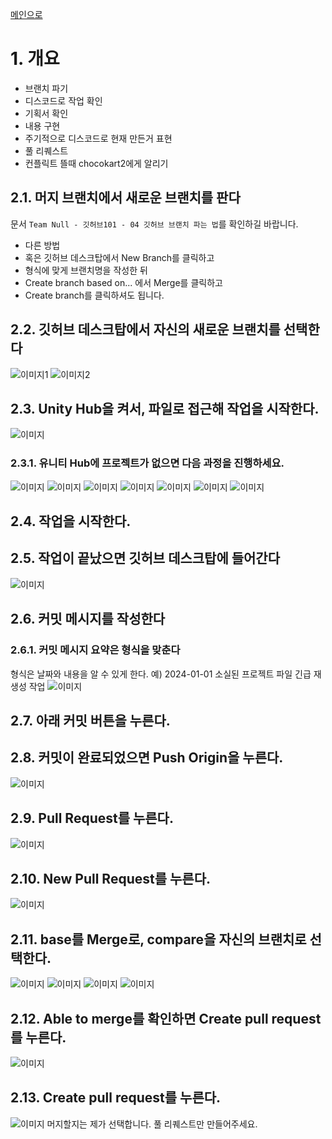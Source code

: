 [메인으로](https://github.com/chocokart2/PublicObsidian/blob/main/FreeLecture/T%ED%8C%80%EC%9A%A9%20%EA%B3%B5%EA%B0%9C%20%EB%AC%B8%EC%84%9C/2024/Team%20Null/Team%20Null%20-%20%EA%B9%83%ED%97%88%EB%B8%8C101%20-%2000%20%EB%A9%94%EC%9D%B8.md)

# 1. 개요
- 브랜치 파기
- 디스코드로 작업 확인
- 기획서 확인
- 내용 구현
- 주기적으로 디스코드로 현재 만든거 표현
- 풀 리퀘스트
- 컨플릭트 뜰때 chocokart2에게 알리기

## 2.1. 머지 브랜치에서 새로운 브랜치를 판다
문서 `Team Null - 깃허브101 - 04 깃허브 브랜치 파는 법`를 확인하길 바랍니다.

- 다른 방법
- 혹은 깃허브 데스크탑에서 New Branch를 클릭하고
- 형식에 맞게 브랜치명을 작성한 뒤
- Create branch based on... 에서 Merge를 클릭하고
- Create branch를 클릭하셔도 됩니다.
## 2.2. 깃허브 데스크탑에서 자신의 새로운 브랜치를 선택한다
![이미지1](https://github.com/chocokart2/PublicObsidian/blob/main/FreeLecture/T%ED%8C%80%EC%9A%A9%20%EA%B3%B5%EA%B0%9C%20%EB%AC%B8%EC%84%9C/2024/Team%20Null/Pasted%20image%2020250101233333.png?raw=true)
![이미지2](https://github.com/chocokart2/PublicObsidian/blob/main/FreeLecture/T%ED%8C%80%EC%9A%A9%20%EA%B3%B5%EA%B0%9C%20%EB%AC%B8%EC%84%9C/2024/Team%20Null/Pasted%20image%2020250101233400.png?raw=true)
## 2.3. Unity Hub을 켜서, 파일로 접근해 작업을 시작한다.
![이미지](https://github.com/chocokart2/PublicObsidian/blob/main/FreeLecture/T%ED%8C%80%EC%9A%A9%20%EA%B3%B5%EA%B0%9C%20%EB%AC%B8%EC%84%9C/2024/Team%20Null/Pasted%20image%2020250101234201.png?raw=true)
### 2.3.1. 유니티 Hub에 프로젝트가 없으면 다음 과정을 진행하세요.
![이미지](https://github.com/chocokart2/PublicObsidian/blob/main/FreeLecture/T%ED%8C%80%EC%9A%A9%20%EA%B3%B5%EA%B0%9C%20%EB%AC%B8%EC%84%9C/2024/Team%20Null/Pasted%20image%2020250101233654.png?raw=true)
![이미지](https://github.com/chocokart2/PublicObsidian/blob/main/FreeLecture/T%ED%8C%80%EC%9A%A9%20%EA%B3%B5%EA%B0%9C%20%EB%AC%B8%EC%84%9C/2024/Team%20Null/Pasted%20image%2020250101233750.png?raw=true)
![이미지](https://github.com/chocokart2/PublicObsidian/blob/main/FreeLecture/T%ED%8C%80%EC%9A%A9%20%EA%B3%B5%EA%B0%9C%20%EB%AC%B8%EC%84%9C/2024/Team%20Null/Pasted%20image%2020250101233821.png?raw=true)
![이미지](https://github.com/chocokart2/PublicObsidian/blob/main/FreeLecture/T%ED%8C%80%EC%9A%A9%20%EA%B3%B5%EA%B0%9C%20%EB%AC%B8%EC%84%9C/2024/Team%20Null/Pasted%20image%2020250101234112.png?raw=true)
![이미지](https://github.com/chocokart2/PublicObsidian/blob/main/FreeLecture/T%ED%8C%80%EC%9A%A9%20%EA%B3%B5%EA%B0%9C%20%EB%AC%B8%EC%84%9C/2024/Team%20Null/Pasted%20image%2020250101233518.png?raw=true)
![이미지](https://github.com/chocokart2/PublicObsidian/blob/main/FreeLecture/T%ED%8C%80%EC%9A%A9%20%EA%B3%B5%EA%B0%9C%20%EB%AC%B8%EC%84%9C/2024/Team%20Null/Pasted%20image%2020250101233611.png?raw=true)
![이미지](https://github.com/chocokart2/PublicObsidian/blob/main/FreeLecture/T%ED%8C%80%EC%9A%A9%20%EA%B3%B5%EA%B0%9C%20%EB%AC%B8%EC%84%9C/2024/Team%20Null/Pasted%20image%2020250101234041.png?raw=true)
## 2.4. 작업을 시작한다.

## 2.5. 작업이 끝났으면 깃허브 데스크탑에 들어간다
![이미지](https://github.com/chocokart2/PublicObsidian/blob/main/FreeLecture/T%ED%8C%80%EC%9A%A9%20%EA%B3%B5%EA%B0%9C%20%EB%AC%B8%EC%84%9C/2024/Team%20Null/Pasted%20image%2020250101234954.png?raw=true)
## 2.6. 커밋 메시지를 작성한다
### 2.6.1. 커밋 메시지 요약은 형식을 맞춘다
형식은 날짜와 내용을 알 수 있게 한다.
예) 2024-01-01 소실된 프로젝트 파일 긴급 재생성 작업
![이미지](https://github.com/chocokart2/PublicObsidian/blob/main/FreeLecture/T%ED%8C%80%EC%9A%A9%20%EA%B3%B5%EA%B0%9C%20%EB%AC%B8%EC%84%9C/2024/Team%20Null/Pasted%20image%2020250101235812.png?raw=true)
## 2.7. 아래 커밋 버튼을 누른다.

## 2.8. 커밋이 완료되었으면 Push Origin을 누른다.
![이미지](https://github.com/chocokart2/PublicObsidian/blob/main/FreeLecture/T%ED%8C%80%EC%9A%A9%20%EA%B3%B5%EA%B0%9C%20%EB%AC%B8%EC%84%9C/2024/Team%20Null/Pasted%20image%2020250101235906.png?raw=true)
## 2.9. Pull Request를 누른다.
![이미지](https://github.com/chocokart2/PublicObsidian/blob/main/FreeLecture/T%ED%8C%80%EC%9A%A9%20%EA%B3%B5%EA%B0%9C%20%EB%AC%B8%EC%84%9C/2024/Team%20Null/Pasted%20image%2020250102000007.png?raw=true)
## 2.10. New Pull Request를 누른다.
![이미지](https://github.com/chocokart2/PublicObsidian/blob/main/FreeLecture/T%ED%8C%80%EC%9A%A9%20%EA%B3%B5%EA%B0%9C%20%EB%AC%B8%EC%84%9C/2024/Team%20Null/Pasted%20image%2020250102000036.png?raw=true)
## 2.11. base를 Merge로, compare을 자신의 브랜치로 선택한다.
![이미지](https://github.com/chocokart2/PublicObsidian/blob/main/FreeLecture/T%ED%8C%80%EC%9A%A9%20%EA%B3%B5%EA%B0%9C%20%EB%AC%B8%EC%84%9C/2024/Team%20Null/Pasted%20image%2020250102000129.png?raw=true)
![이미지](https://github.com/chocokart2/PublicObsidian/blob/main/FreeLecture/T%ED%8C%80%EC%9A%A9%20%EA%B3%B5%EA%B0%9C%20%EB%AC%B8%EC%84%9C/2024/Team%20Null/Pasted%20image%2020250102000146.png?raw=true)
![이미지](https://github.com/chocokart2/PublicObsidian/blob/main/FreeLecture/T%ED%8C%80%EC%9A%A9%20%EA%B3%B5%EA%B0%9C%20%EB%AC%B8%EC%84%9C/2024/Team%20Null/Pasted%20image%2020250102000201.png?raw=true)
![이미지](https://github.com/chocokart2/PublicObsidian/blob/main/FreeLecture/T%ED%8C%80%EC%9A%A9%20%EA%B3%B5%EA%B0%9C%20%EB%AC%B8%EC%84%9C/2024/Team%20Null/Pasted%20image%2020250102000223.png?raw=true)
## 2.12. Able to merge를 확인하면 Create pull request를 누른다.
![이미지](https://github.com/chocokart2/PublicObsidian/blob/main/FreeLecture/T%ED%8C%80%EC%9A%A9%20%EA%B3%B5%EA%B0%9C%20%EB%AC%B8%EC%84%9C/2024/Team%20Null/Pasted%20image%2020250102000323.png?raw=true)
## 2.13. Create pull request를 누른다.
![이미지](https://github.com/chocokart2/PublicObsidian/blob/main/FreeLecture/T%ED%8C%80%EC%9A%A9%20%EA%B3%B5%EA%B0%9C%20%EB%AC%B8%EC%84%9C/2024/Team%20Null/Pasted%20image%2020250102000420.png?raw=true)
머지할지는 제가 선택합니다. 풀 리퀘스트만 만들어주세요.

